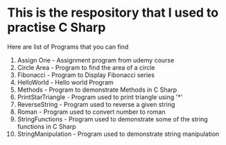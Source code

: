 # This is the respository that I used to practise C Sharp 

Here are list of Programs that you can find

1. Assign One - Assignment program from udemy course
2. Circle Area - Program to find the area of a circle
3. Fibonacci - Program to Display Fibonacci series
4. HelloWorld - Hello world Program
5. Methods - Program to demonstrate Methods in C Sharp
6. PrintStarTriangle - Program used to print triangle using '*' 
7. ReverseString - Program used to reverse a given string
8. Roman - Program used to convert number to roman
9. StringFunctions - Program used to demonstrate some of the string functions in C Sharp
10. StringManipulation - Program used to demonstrate string manipulation
